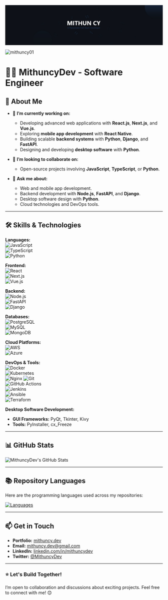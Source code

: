 <img align="center" src="./github-cover.jpg" alt="cover"/>

<p align="left">
  <img
    src="https://komarev.com/ghpvc/?username=mithuncy01&label=Profile%20views&color=0e75b6&style=flat"
    alt="mithuncy01"
  />
</p>

# 👨‍💻 MithuncyDev - Software Engineer  

## 🌟 About Me  

- 🔭 **I’m currently working on:**  
  - Developing advanced web applications with **React.js**, **Next.js**, and **Vue.js**.  
  - Exploring **mobile app development** with **React Native**.  
  - Building scalable **backend systems** with **Python**, **Django**, and **FastAPI**.  
  - Designing and developing **desktop software** with **Python**.  

- 👯 **I’m looking to collaborate on:**  
  - Open-source projects involving **JavaScript**, **TypeScript**, or **Python**.  

- 💬 **Ask me about:**  
  - Web and mobile app development.  
  - Backend development with **Node.js**, **FastAPI**, and **Django**.  
  - Desktop software design with **Python**.  
  - Cloud technologies and DevOps tools.  

---

## 🛠️ Skills & Technologies  

**Languages:**  
![JavaScript](https://img.shields.io/badge/-JavaScript-F7DF1E?logo=javascript&logoColor=black&style=flat)  
![TypeScript](https://img.shields.io/badge/-TypeScript-3178C6?logo=typescript&logoColor=white&style=flat)  
![Python](https://img.shields.io/badge/-Python-3776AB?logo=python&logoColor=white&style=flat)  

**Frontend:**  
![React](https://img.shields.io/badge/-React-61DAFB?logo=react&logoColor=white&style=flat)  
![Next.js](https://img.shields.io/badge/-Next.js-000000?logo=next.js&logoColor=white&style=flat)  
![Vue.js](https://img.shields.io/badge/-Vue.js-4FC08D?logo=vue.js&logoColor=white&style=flat)  

**Backend:**  
![Node.js](https://img.shields.io/badge/-Node.js-339933?logo=node.js&logoColor=white&style=flat)  
![FastAPI](https://img.shields.io/badge/-FastAPI-009688?logo=fastapi&logoColor=white&style=flat)  
![Django](https://img.shields.io/badge/-Django-092E20?logo=django&logoColor=white&style=flat)  

**Databases:**  
![PostgreSQL](https://img.shields.io/badge/-PostgreSQL-336791?logo=postgresql&logoColor=white&style=flat)  
![MySQL](https://img.shields.io/badge/-MySQL-4479A1?logo=mysql&logoColor=white&style=flat)  
![MongoDB](https://img.shields.io/badge/-MongoDB-47A248?logo=mongodb&logoColor=white&style=flat)  

**Cloud Platforms:**  
![AWS](https://img.shields.io/badge/-AWS-232F3E?logo=amazon-aws&logoColor=white&style=flat)  
![Azure](https://img.shields.io/badge/-Azure-0078D4?logo=microsoft-azure&logoColor=white&style=flat)  

**DevOps & Tools:**  
![Docker](https://img.shields.io/badge/-Docker-2496ED?logo=docker&logoColor=white&style=flat)  
![Kubernetes](https://img.shields.io/badge/-Kubernetes-326CE5?logo=kubernetes&logoColor=white&style=flat)  
![Nginx](https://img.shields.io/badge/-Nginx-009639?logo=nginx&logoColor=white&style=flat)
![Git](https://img.shields.io/badge/-Git-F05032?logo=git&logoColor=white&style=flat)  
![GitHub Actions](https://img.shields.io/badge/-GitHub%20Actions-2088FF?logo=github-actions&logoColor=white&style=flat)  
![Jenkins](https://img.shields.io/badge/-Jenkins-D24939?logo=jenkins&logoColor=white&style=flat)  
![Ansible](https://img.shields.io/badge/-Ansible-EE0000?logo=ansible&logoColor=white&style=flat)  
![Terraform](https://img.shields.io/badge/-Terraform-7B42BC?logo=terraform&logoColor=white&style=flat)  

**Desktop Software Development:**  
- **GUI Frameworks:** PyQt, Tkinter, Kivy  
- **Tools:** PyInstaller, cx_Freeze  

---

## 📊 GitHub Stats  

![MithuncyDev's GitHub Stats](https://github-readme-stats.vercel.app/api?username=MithuncyDev&show_icons=true&theme=radical)  

---

## 📚 Repository Languages  

Here are the programming languages used across my repositories:  

[![Languages](https://github-readme-stats.vercel.app/api/top-langs/?username=MithuncyDev&hide=html,css&langs_count=6&theme=radical)](https://github.com/MithuncyDev?tab=repositories)  

---

## 📫 Get in Touch  

- **Portfolio:** [mithuncy.dev](#)  
- **Email:** [mithuncy.dev@gmail.com](mailto:mithuncy.dev@gmail.com)  
- **LinkedIn:** [linkedin.com/in/mithuncydev](#)  
- **Twitter:** [@MithuncyDev](https://twitter.com/MithuncyDev)  

---

### ⭐ Let's Build Together!  
I’m open to collaboration and discussions about exciting projects. Feel free to connect with me! 😊  


